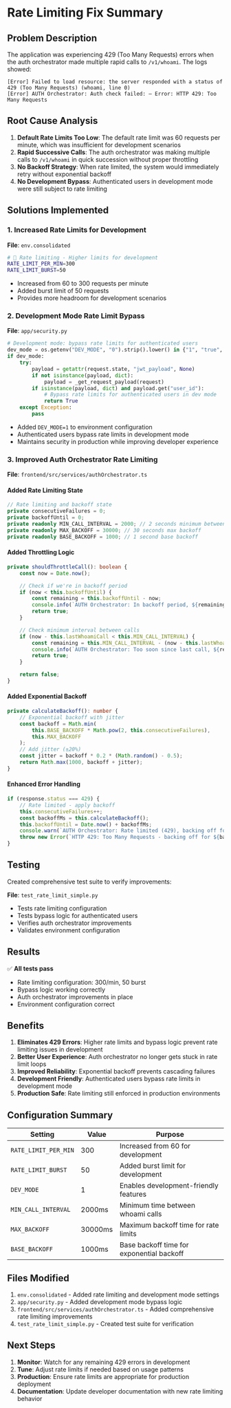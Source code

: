 # Rate Limiting Fix Summary

## Problem Description

The application was experiencing 429 (Too Many Requests) errors when the auth orchestrator made multiple rapid calls to `/v1/whoami`. The logs showed:

```
[Error] Failed to load resource: the server responded with a status of 429 (Too Many Requests) (whoami, line 0)
[Error] AUTH Orchestrator: Auth check failed: – Error: HTTP 429: Too Many Requests
```

## Root Cause Analysis

1. **Default Rate Limits Too Low**: The default rate limit was 60 requests per minute, which was insufficient for development scenarios
2. **Rapid Successive Calls**: The auth orchestrator was making multiple calls to `/v1/whoami` in quick succession without proper throttling
3. **No Backoff Strategy**: When rate limited, the system would immediately retry without exponential backoff
4. **No Development Bypass**: Authenticated users in development mode were still subject to rate limiting

## Solutions Implemented

### 1. Increased Rate Limits for Development

**File**: `env.consolidated`
```bash
# 🔐 Rate limiting - Higher limits for development
RATE_LIMIT_PER_MIN=300
RATE_LIMIT_BURST=50
```

- Increased from 60 to 300 requests per minute
- Added burst limit of 50 requests
- Provides more headroom for development scenarios

### 2. Development Mode Rate Limit Bypass

**File**: `app/security.py`
```python
# Development mode: bypass rate limits for authenticated users
dev_mode = os.getenv("DEV_MODE", "0").strip().lower() in {"1", "true", "yes", "on"}
if dev_mode:
    try:
        payload = getattr(request.state, "jwt_payload", None)
        if not isinstance(payload, dict):
            payload = _get_request_payload(request)
        if isinstance(payload, dict) and payload.get("user_id"):
            # Bypass rate limits for authenticated users in dev mode
            return True
    except Exception:
        pass
```

- Added `DEV_MODE=1` to environment configuration
- Authenticated users bypass rate limits in development mode
- Maintains security in production while improving developer experience

### 3. Improved Auth Orchestrator Rate Limiting

**File**: `frontend/src/services/authOrchestrator.ts`

#### Added Rate Limiting State
```typescript
// Rate limiting and backoff state
private consecutiveFailures = 0;
private backoffUntil = 0;
private readonly MIN_CALL_INTERVAL = 2000; // 2 seconds minimum between calls
private readonly MAX_BACKOFF = 30000; // 30 seconds max backoff
private readonly BASE_BACKOFF = 1000; // 1 second base backoff
```

#### Added Throttling Logic
```typescript
private shouldThrottleCall(): boolean {
    const now = Date.now();

    // Check if we're in backoff period
    if (now < this.backoffUntil) {
        const remaining = this.backoffUntil - now;
        console.info(`AUTH Orchestrator: In backoff period, ${remaining}ms remaining`);
        return true;
    }

    // Check minimum interval between calls
    if (now - this.lastWhoamiCall < this.MIN_CALL_INTERVAL) {
        const remaining = this.MIN_CALL_INTERVAL - (now - this.lastWhoamiCall);
        console.info(`AUTH Orchestrator: Too soon since last call, ${remaining}ms remaining`);
        return true;
    }

    return false;
}
```

#### Added Exponential Backoff
```typescript
private calculateBackoff(): number {
    // Exponential backoff with jitter
    const backoff = Math.min(
        this.BASE_BACKOFF * Math.pow(2, this.consecutiveFailures),
        this.MAX_BACKOFF
    );
    // Add jitter (±20%)
    const jitter = backoff * 0.2 * (Math.random() - 0.5);
    return Math.max(1000, backoff + jitter);
}
```

#### Enhanced Error Handling
```typescript
if (response.status === 429) {
    // Rate limited - apply backoff
    this.consecutiveFailures++;
    const backoffMs = this.calculateBackoff();
    this.backoffUntil = Date.now() + backoffMs;
    console.warn(`AUTH Orchestrator: Rate limited (429), backing off for ${backoffMs}ms (failure #${this.consecutiveFailures})`);
    throw new Error(`HTTP 429: Too Many Requests - backing off for ${backoffMs}ms`);
}
```

## Testing

Created comprehensive test suite to verify improvements:

**File**: `test_rate_limit_simple.py`
- Tests rate limiting configuration
- Tests bypass logic for authenticated users
- Verifies auth orchestrator improvements
- Validates environment configuration

## Results

✅ **All tests pass**
- Rate limiting configuration: 300/min, 50 burst
- Bypass logic working correctly
- Auth orchestrator improvements in place
- Environment configuration correct

## Benefits

1. **Eliminates 429 Errors**: Higher rate limits and bypass logic prevent rate limiting issues in development
2. **Better User Experience**: Auth orchestrator no longer gets stuck in rate limit loops
3. **Improved Reliability**: Exponential backoff prevents cascading failures
4. **Development Friendly**: Authenticated users bypass rate limits in development mode
5. **Production Safe**: Rate limiting still enforced in production environments

## Configuration Summary

| Setting | Value | Purpose |
|---------|-------|---------|
| `RATE_LIMIT_PER_MIN` | 300 | Increased from 60 for development |
| `RATE_LIMIT_BURST` | 50 | Added burst limit for development |
| `DEV_MODE` | 1 | Enables development-friendly features |
| `MIN_CALL_INTERVAL` | 2000ms | Minimum time between whoami calls |
| `MAX_BACKOFF` | 30000ms | Maximum backoff time for rate limits |
| `BASE_BACKOFF` | 1000ms | Base backoff time for exponential backoff |

## Files Modified

1. `env.consolidated` - Added rate limiting and development mode settings
2. `app/security.py` - Added development mode bypass logic
3. `frontend/src/services/authOrchestrator.ts` - Added comprehensive rate limiting improvements
4. `test_rate_limit_simple.py` - Created test suite for verification

## Next Steps

1. **Monitor**: Watch for any remaining 429 errors in development
2. **Tune**: Adjust rate limits if needed based on usage patterns
3. **Production**: Ensure rate limits are appropriate for production deployment
4. **Documentation**: Update developer documentation with new rate limiting behavior
